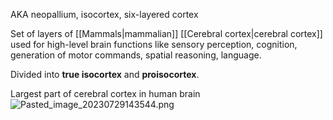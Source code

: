 AKA neopallium, isocortex, six-layered cortex

Set of layers of \[\[Mammals|mammalian]] \[\[Cerebral cortex|cerebral cortex]] used for high-level brain functions like sensory perception, cognition, generation of motor commands, spatial reasoning, language.

Divided into <b>true isocortex</b> and <b>proisocortex</b>.

Largest part of cerebral cortex in human brain
![Pasted\_image\_20230729143544.png](pasted_image_20230729143544.png)
